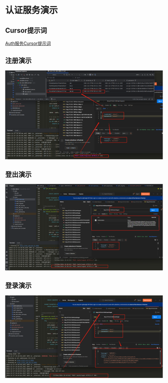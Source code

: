 # 认证服务演示

## Cursor提示词
[Auth服务Cursor提示词](./asset/auth_prompt.md)

## 注册演示
![auth_reg.png](./asset/auth_reg.png)

## 登出演示
![auth_logout.png](./asset/auth_logout.png)

## 登录演示
![auth_login.png](./asset/auth_login.png)